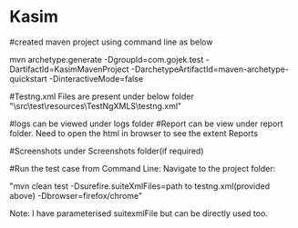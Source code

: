 # Kasim
#created maven project using command line as below

mvn archetype:generate -DgroupId=com.gojek.test -DartifactId=KasimMavenProject -DarchetypeArtifactId=maven-archetype-quickstart -DinteractiveMode=false

#Testng.xml Files are present under below folder
"\src\test\resources\TestNgXMLS\testng.xml"

#logs can be viewed under logs folder
#Report can be view under report folder. Need to open the html in browser to see the extent Reports

#Screenshots under Screenshots folder(if required)

#Run the test case from Command Line:
Navigate to the project folder:

"mvn clean test -Dsurefire.suiteXmlFiles=path to testng.xml(provided above) -Dbrowser=firefox/chrome"

Note: I have parameterised suitexmlFile but can be directly used too.


